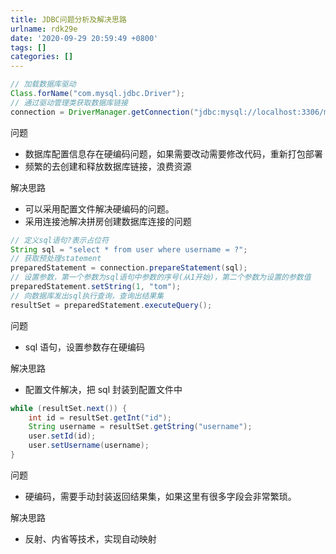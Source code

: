 ```yaml
---
title: JDBC问题分析及解决思路
urlname: rdk29e
date: '2020-09-29 20:59:49 +0800'
tags: []
categories: []
---
```


```java
// 加载数据库驱动
Class.forName("com.mysql.jdbc.Driver");
// 通过驱动管理类获取数据库链接
connection = DriverManager.getConnection("jdbc:mysql://localhost:3306/mybatis? characterEncoding=utf-8", "root", "root");
```

问题

- 数据库配置信息存在硬编码问题，如果需要改动需要修改代码，重新打包部署
- 频繁的去创建和释放数据库链接，浪费资源

解决思路

- 可以采用配置文件解决硬编码的问题。
- 采用连接池解决拼房创建数据库连接的问题

```java
// 定义sql语句?表示占位符
String sql = "select * from user where username = ?";
// 获取预处理statement
preparedStatement = connection.prepareStatement(sql);
// 设置参数，第一个参数为sql语句中参数的序号(从1开始)，第二个参数为设置的参数值
preparedStatement.setString(1, "tom");
// 向数据库发出sql执行查询，查询出结果集
resultSet = preparedStatement.executeQuery();
```

问题

- sql 语句，设置参数存在硬编码

解决思路

- 配置文件解决，把 sql 封装到配置文件中

```java
while (resultSet.next()) {
	int id = resultSet.getInt("id");
	String username = resultSet.getString("username");
	user.setId(id);
	user.setUsername(username);
}
```

问题

- 硬编码，需要手动封装返回结果集，如果这里有很多字段会非常繁琐。

解决思路

- 反射、内省等技术，实现自动映射
